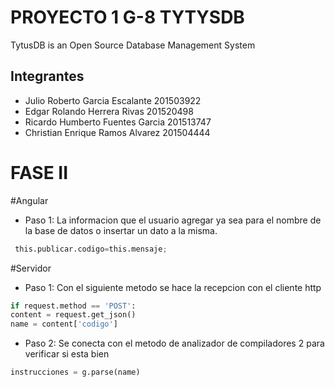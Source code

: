 # PROYECTO 1 G-8 TYTYSDB
TytusDB is an Open Source Database Management System
## Integrantes 
* Julio Roberto Garcia Escalante 201503922
* Edgar Rolando Herrera Rivas 201520498
* Ricardo Humberto Fuentes Garcia 201513747
* Christian Enrique Ramos Alvarez 201504444


# FASE II


#Angular
* Paso 1: La informacion que el usuario agregar ya sea para el nombre de la base de datos o insertar un dato a la misma.
```python
 this.publicar.codigo=this.mensaje;
```

#Servidor
* Paso 1: Con el siguiente metodo se hace la recepcion con el cliente http
```python
if request.method == 'POST':
content = request.get_json()
name = content['codigo']
```

* Paso 2: Se conecta con el metodo de analizador de compiladores 2 para verificar si esta bien 
```python
instrucciones = g.parse(name)
```
